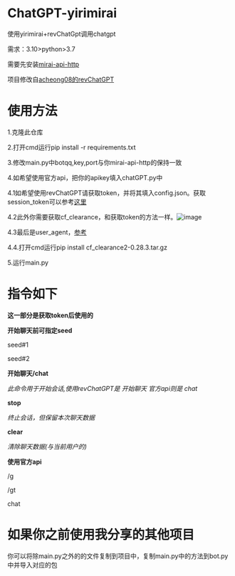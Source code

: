 # ChatGPT-yirimirai

使用yirimirai+revChatGpt调用chatgpt

需求：3.10>python>3.7

需要先安装[mirai-api-http](https://github.com/project-mirai/mirai-api-http)

项目修改自[acheong08的revChatGPT](https://github.com/acheong08/ChatGPT)

# 使用方法

  1.克隆此仓库
  
  2.打开cmd运行pip install -r requirements.txt
  
  3.修改main.py中botqq,key,port与你mirai-api-http的保持一致
  
  4.如希望使用官方api，把你的apikey填入chatGPT.py中
  
  4.1如希望使用revChatGPT请获取token，并将其填入config.json。获取session_token可以参考[这里](https://lucent.blog/?p=99)
  
  4.2此外你需要获取cf_clearance，和获取token的方法一样。![image](https://user-images.githubusercontent.com/99066610/206945384-3d42acd2-7bc0-46b5-8d72-01085464ad06.png)

    
  4.3最后是user_agent，[参考](https://blog.csdn.net/Inochigohan/article/details/120636769)
  
  4.4.打开cmd运行pip install cf_clearance2-0.28.3.tar.gz
  
  5.运行main.py
  
# 指令如下

**这一部分是获取token后使用的**

  **开始聊天前可指定seed**
  
  seed#1
  
  seed#2

  **开始聊天/chat**
  
  *此命令用于开始会话,使用revChatGPT是 开始聊天 官方api则是 chat*
  
  **stop**
  
  *终止会话，但保留本次聊天数据*
  
  **clear**
  
  *清除聊天数据(与当前用户的)*
 
 **使用官方api**
 
 /g
 
 /gt
  
 chat
  
  
# 如果你之前使用我分享的其他项目
  你可以将除main.py之外的的文件复制到项目中，复制main.py中的方法到bot.py中并导入对应的包
